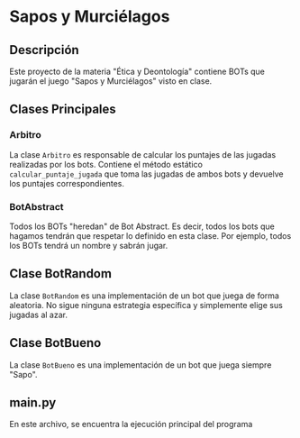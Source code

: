 # Sapos y Murciélagos

## Descripción
Este proyecto de la materia "Ética y Deontología" contiene BOTs que jugarán el juego "Sapos y Murciélagos" visto en clase. 

## Clases Principales

### Arbitro
La clase `Arbitro` es responsable de calcular los puntajes de las jugadas realizadas por los bots. Contiene el método estático `calcular_puntaje_jugada` que toma las jugadas de ambos bots y devuelve los puntajes correspondientes.

### BotAbstract
Todos los BOTs "heredan" de Bot Abstract. Es decir, todos los bots que hagamos tendrán que respetar lo definido en esta clase. Por ejemplo, todos los BOTs tendrá un nombre y sabrán jugar.

## Clase BotRandom
La clase `BotRandom` es una implementación de un bot que juega de forma aleatoria. No sigue ninguna estrategia específica y simplemente elige sus jugadas al azar.

## Clase BotBueno
La clase `BotBueno` es una implementación de un bot que juega siempre "Sapo".

## main.py
En este archivo, se encuentra la ejecución principal del programa


